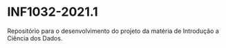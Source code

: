 # INF1032-2021.1
Repositório para o desenvolvimento do projeto da matéria de Introdução a Ciência dos Dados.
